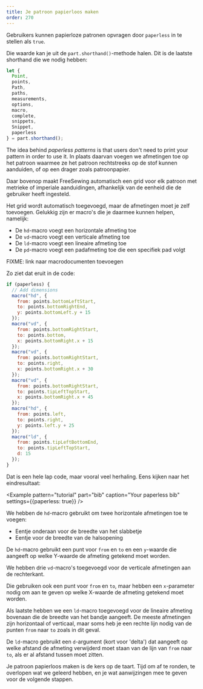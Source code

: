 ```yaml
---
title: Je patroon papierloos maken
order: 270
---
```


Gebruikers kunnen papierloze patronen opvragen door `paperless` in te stellen als `true`.

Die waarde kan je uit de `part.shorthand()`-methode halen. Dit is de laatste shorthand die we nodig hebben:

```js
let {
  Point,
  points,
  Path,
  paths,
  measurements,
  options,
  macro,
  complete,
  snippets,
  Snippet,
  paperless
} = part.shorthand();
```

The idea behind *paperless patterns* is that users don't need to print your pattern in order to use it. In plaats daarvan voegen we afmetingen toe op het patroon waarmee ze het patroon rechtstreeks op de stof kunnen aanduiden, of op een drager zoals patroonpapier.

Daar bovenop maakt FreeSewing automatisch een grid voor elk patroon met metrieke of imperiale aanduidingen, afhankelijk van de eenheid die de gebruiker heeft ingesteld.

Het grid wordt automatisch toegevoegd, maar de afmetingen moet je zelf toevoegen. Gelukkig zijn er macro's die je daarmee kunnen helpen, namelijk:

 - De `hd`-macro voegt een horizontale afmeting toe
 - De `vd`-macro voegt een verticale afmeting toe
 - De `ld`-macro voegt een lineaire afmeting toe
 - De `pd`-macro voegt een padafmeting toe die een specifiek pad volgt

<Warning>

FIXME: link naar macrodocumenten toevoegen

</Warning>

Zo ziet dat eruit in de code:

```js
if (paperless) {
  // Add dimensions
  macro("hd", {
    from: points.bottomLeftStart,
    to: points.bottomRightEnd,
    y: points.bottomLeft.y + 15
  });
  macro("vd", {
    from: points.bottomRightStart,
    to: points.bottom,
    x: points.bottomRight.x + 15
  });
  macro("vd", {
    from: points.bottomRightStart,
    to: points.right,
    x: points.bottomRight.x + 30
  });
  macro("vd", {
    from: points.bottomRightStart,
    to: points.tipLeftTopStart,
    x: points.bottomRight.x + 45
  });
  macro("hd", {
    from: points.left,
    to: points.right,
    y: points.left.y + 25
  });
  macro("ld", {
    from: points.tipLeftBottomEnd,
    to: points.tipLeftTopStart,
    d: 15
  });
}
```

Dat is een hele lap code, maar vooral veel herhaling. Eens kijken naar het eindresultaat:

<Example pattern="tutorial" part="bib" caption="Your paperless bib" settings={{paperless: true}} />

We hebben de `hd`-macro gebruikt om twee horizontale afmetingen toe te voegen:

 - Eentje onderaan voor de breedte van het slabbetje
 - Eentje voor de breedte van de halsopening

De `hd`-macro gebruikt een punt voor `from` en `to` en een `y`-waarde die aangeeft op welke Y-waarde de afmeting getekend moet worden.

We hebben drie `vd`-macro's toegevoegd voor de verticale afmetingen aan de rechterkant.

Die gebruiken ook een punt voor `from` en `to`, maar hebben een `x`-parameter nodig om aan te geven op welke X-waarde de afmeting getekend moet worden.

Als laatste hebben we een `ld`-macro toegevoegd voor de lineaire afmeting bovenaan die de breedte van het bandje aangeeft. De meeste afmetingen zijn horizontaal of verticaal, maar soms heb je een rechte lijn nodig van de punten `from` naar `to` zoals in dit geval.

De `ld`-macro gebruikt een `d`-argument (kort voor 'delta') dat aangeeft op welke afstand de afmeting verwijderd moet staan van de lijn van `from` naar `to`, als er al afstand tussen moet zitten.

Je patroon papierloos maken is de kers op de taart. Tijd om af te ronden, te overlopen wat we geleerd hebben, en je wat aanwijzingen mee te geven voor de volgende stappen.

